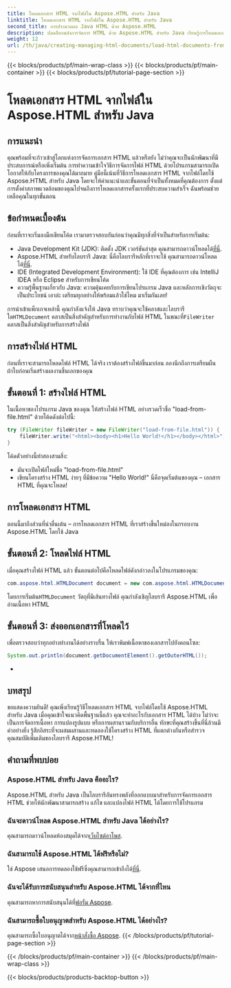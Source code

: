 ```yaml
---
title: โหลดเอกสาร HTML จากไฟล์ใน Aspose.HTML สำหรับ Java
linktitle: โหลดเอกสาร HTML จากไฟล์ใน Aspose.HTML สำหรับ Java
second_title: การประมวลผล Java HTML ด้วย Aspose.HTML
description: ปลดล็อกพลังการจัดการ HTML ด้วย Aspose.HTML สำหรับ Java เรียนรู้การโหลดเอกสาร HTML จากไฟล์ด้วยบทช่วยสอนแบบทีละขั้นตอน
weight: 12
url: /th/java/creating-managing-html-documents/load-html-documents-from-file/
---
```


{{< blocks/products/pf/main-wrap-class >}}
{{< blocks/products/pf/main-container >}}
{{< blocks/products/pf/tutorial-page-section >}}

# โหลดเอกสาร HTML จากไฟล์ใน Aspose.HTML สำหรับ Java

## การแนะนำ
คุณพร้อมที่จะก้าวเข้าสู่โลกแห่งการจัดการเอกสาร HTML แล้วหรือยัง ไม่ว่าคุณจะเป็นนักพัฒนาที่มีประสบการณ์หรือเพิ่งเริ่มต้น การทำความเข้าใจวิธีการจัดการไฟล์ HTML ด้วยโปรแกรมสามารถเปิดโอกาสให้กับโครงการของคุณได้มากมาย คู่มือนี้เน้นที่วิธีการโหลดเอกสาร HTML จากไฟล์โดยใช้ Aspose.HTML สำหรับ Java โดยจะให้คำแนะนำและขั้นตอนที่จำเป็นทั้งหมดที่คุณต้องการ ตั้งแต่การตั้งค่าสภาพแวดล้อมของคุณไปจนถึงการโหลดเอกสารครั้งแรกที่ประสบความสำเร็จ ฉันพร้อมช่วยเหลือคุณในทุกขั้นตอน
## ข้อกำหนดเบื้องต้น
ก่อนที่เราจะเริ่มลงมือเขียนโค้ด เรามาตรวจสอบกันก่อนว่าคุณมีทุกสิ่งที่จำเป็นสำหรับการเริ่มต้น:
-  Java Development Kit (JDK): ติดตั้ง JDK เวอร์ชันล่าสุด คุณสามารถดาวน์โหลดได้[ที่นี่](https://www.oracle.com/java/technologies/javase-jdk11-downloads.html).
-  Aspose.HTML สำหรับไลบรารี Java: นี่คือไลบรารีหลักที่เราจะใช้ คุณสามารถดาวน์โหลดได้[ที่นี่](https://releases.aspose.com/html/java/).
- IDE (Integrated Development Environment): ใช้ IDE ที่คุณต้องการ เช่น IntelliJ IDEA หรือ Eclipse สำหรับการเขียนโค้ด
- ความรู้พื้นฐานเกี่ยวกับ Java: ความคุ้นเคยกับการเขียนโปรแกรม Java และหลักการเชิงวัตถุจะเป็นประโยชน์
เอาล่ะ เตรียมทุกอย่างให้พร้อมแล้วใช่ไหม มาเริ่มกันเลย!

 การนำเข้าแพ็กเกจเหล่านี้ คุณกำลังแจ้งให้ Java ทราบว่าคุณจะใช้คลาสและไลบรารีใด`HTMLDocument` คลาสเป็นสิ่งสำคัญสำหรับการทำงานกับไฟล์ HTML ในขณะที่`FileWriter` คลาสเป็นสิ่งสำคัญสำหรับการสร้างไฟล์
## การสร้างไฟล์ HTML
ก่อนที่เราจะสามารถโหลดไฟล์ HTML ได้จริง เราต้องสร้างไฟล์ขึ้นมาก่อน ลองนึกถึงการเตรียมผืนผ้าใบก่อนเริ่มสร้างผลงานชิ้นเอกของคุณ
## ขั้นตอนที่ 1: สร้างไฟล์ HTML
ในเนื้อหาของโปรแกรม Java ของคุณ ให้สร้างไฟล์ HTML อย่างรวดเร็วชื่อ "load-from-file.html" ด้วยโค้ดดังต่อไปนี้:
```java
try (FileWriter fileWriter = new FileWriter("load-from-file.html")) {
    fileWriter.write("<html><body><h1>Hello World!</h1></body></html>");
}
```
โค้ดตัวอย่างนี้ทำสองสามสิ่ง:
- มันจะเปิดไฟล์ใหม่ชื่อ "load-from-file.html"
- เขียนโครงสร้าง HTML ง่ายๆ ที่มีข้อความ "Hello World!"
นี่คือจุดเริ่มต้นของคุณ – เอกสาร HTML ที่คุณจะโหลด!
## การโหลดเอกสาร HTML
ตอนนี้มาถึงส่วนที่น่าตื่นเต้น – การโหลดเอกสาร HTML ที่เราสร้างขึ้นใหม่ลงในกรอบงาน Aspose.HTML โดยใช้ Java
## ขั้นตอนที่ 2: โหลดไฟล์ HTML
เมื่อคุณสร้างไฟล์ HTML แล้ว ขั้นตอนต่อไปคือโหลดไฟล์ดังกล่าวลงในโปรแกรมของคุณ:
```java
com.aspose.html.HTMLDocument document = new com.aspose.html.HTMLDocument("load-from-file.html");
```
 โดยการเริ่มต้น`HTMLDocument` วัตถุที่มีเส้นทางไฟล์ คุณกำลังเชิญไลบรารี Aspose.HTML เพื่ออ่านเนื้อหา HTML
## ขั้นตอนที่ 3: ส่งออกเอกสารที่โหลดไว้
เพื่อตรวจสอบว่าทุกอย่างทำงานได้อย่างราบรื่น ให้เราพิมพ์เนื้อหาของเอกสารไปยังคอนโซล:
```java
System.out.println(document.getDocumentElement().getOuterHTML());
```
-
## บทสรุป
ขอแสดงความยินดี! คุณเพิ่งเรียนรู้วิธีโหลดเอกสาร HTML จากไฟล์โดยใช้ Aspose.HTML สำหรับ Java เมื่อคุณเข้าใจแนวคิดพื้นฐานนี้แล้ว คุณจะทำอะไรกับเอกสาร HTML ได้บ้าง ไม่ว่าจะเป็นการจัดการเนื้อหา การแปลงรูปแบบ หรือการผสานรวมกับบริการอื่น ทักษะที่คุณสร้างขึ้นที่นี่ล้วนมีค่าอย่างยิ่ง 
รู้สึกอิสระที่จะผสมผสานและทดลองใช้โครงสร้าง HTML ที่แตกต่างกันหรือสำรวจคุณสมบัติเพิ่มเติมของไลบรารี Aspose.HTML!
## คำถามที่พบบ่อย
### Aspose.HTML สำหรับ Java คืออะไร?  
Aspose.HTML สำหรับ Java เป็นไลบรารีอันทรงพลังที่ออกแบบมาสำหรับการจัดการเอกสาร HTML ช่วยให้นักพัฒนาสามารถสร้าง แก้ไข และแปลงไฟล์ HTML ได้โดยการใช้โปรแกรม
### ฉันจะดาวน์โหลด Aspose.HTML สำหรับ Java ได้อย่างไร?  
 คุณสามารถดาวน์โหลดห้องสมุดได้จาก[เว็บไซต์อาโพส](https://releases.aspose.com/html/java/).
### ฉันสามารถใช้ Aspose.HTML ได้ฟรีหรือไม่?  
 ใช่ Aspose เสนอการทดลองใช้ฟรีซึ่งคุณสามารถเข้าถึงได้[ที่นี่](https://releases.aspose.com/).
### ฉันจะได้รับการสนับสนุนสำหรับ Aspose.HTML ได้จากที่ไหน  
 คุณสามารถหาการสนับสนุนได้ที่[ฟอรั่ม Aspose](https://forum.aspose.com/c/html/29).
### ฉันสามารถซื้อใบอนุญาตสำหรับ Aspose.HTML ได้อย่างไร?  
 คุณสามารถซื้อใบอนุญาตได้จาก[หน้าสั่งซื้อ Aspose](https://purchase.aspose.com/buy).
{{< /blocks/products/pf/tutorial-page-section >}}

{{< /blocks/products/pf/main-container >}}
{{< /blocks/products/pf/main-wrap-class >}}

{{< blocks/products/products-backtop-button >}}
